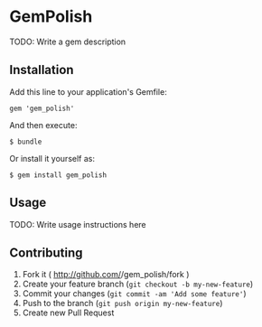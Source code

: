 # GemPolish

TODO: Write a gem description

## Installation

Add this line to your application's Gemfile:

    gem 'gem_polish'

And then execute:

    $ bundle

Or install it yourself as:

    $ gem install gem_polish

## Usage

TODO: Write usage instructions here

## Contributing

1. Fork it ( http://github.com/<my-github-username>/gem_polish/fork )
2. Create your feature branch (`git checkout -b my-new-feature`)
3. Commit your changes (`git commit -am 'Add some feature'`)
4. Push to the branch (`git push origin my-new-feature`)
5. Create new Pull Request
